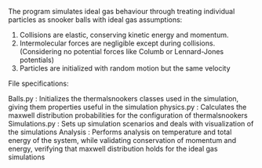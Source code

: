 The program simulates ideal gas behaviour through treating individual particles as snooker balls with ideal gas assumptions:
  1. Collisions are elastic, conserving kinetic energy and momentum.
  2. Intermolecular forces are negligible except during collisions. (Considering no potential forces like Columb or Lennard-Jones potentials)
  3. Particles are initialized with random motion but the same velocity

File specifications: 

Balls.py : Initializes the thermalsnookers classes used in the simulation, giving them properties useful in the simulation
physics.py : Calculates the maxwell distribution probabilities for the configuration of thermalsnookers
Simulations.py : Sets up simulation scenarios and deals with visualization of the simulations 
Analysis : Performs analysis on temperature and total energy of the system, while validating conservation of momentum and energy, verifying that maxwell distribution holds for the ideal gas simulations
